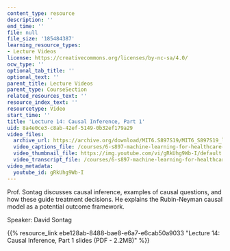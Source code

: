 ```yaml
---
content_type: resource
description: ''
end_time: ''
file: null
file_size: '185484387'
learning_resource_types:
- Lecture Videos
license: https://creativecommons.org/licenses/by-nc-sa/4.0/
ocw_type: ''
optional_tab_title: ''
optional_text: ''
parent_title: Lecture Videos
parent_type: CourseSection
related_resources_text: ''
resource_index_text: ''
resourcetype: Video
start_time: ''
title: 'Lecture 14: Causal Inference, Part 1'
uid: 8a4e0ce3-c8ab-42ef-5149-0b32ef179a29
video_files:
  archive_url: https://archive.org/download/MIT6.S897S19/MIT6_S897S19_lec14_300k.mp4
  video_captions_file: /courses/6-s897-machine-learning-for-healthcare-spring-2019/bb999fb3c0be5be89de282cd7735704c_gRkUhg9Wb-I.vtt
  video_thumbnail_file: https://img.youtube.com/vi/gRkUhg9Wb-I/default.jpg
  video_transcript_file: /courses/6-s897-machine-learning-for-healthcare-spring-2019/a1643daf9f066a55dc4fe9912a243278_gRkUhg9Wb-I.pdf
video_metadata:
  youtube_id: gRkUhg9Wb-I
---
```


Prof. Sontag discusses causal inference, examples of causal questions, and how these guide treatment decisions. He explains the Rubin-Neyman causal model as a potential outcome framework.

Speaker: David Sontag

{{% resource_link ebe128ab-8488-bae8-e6a7-e6cab50a9033 "Lecture 14: Causal Inference, Part 1 slides (PDF - 2.2MB)" %}}

